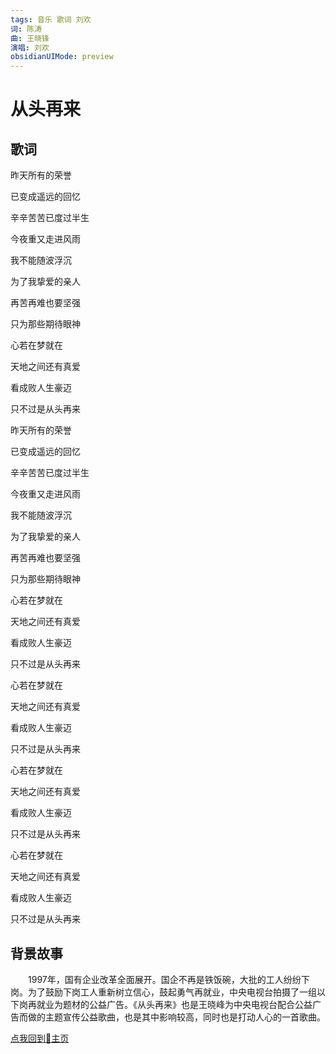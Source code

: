 ```yaml
---
tags: 音乐 歌词 刘欢
词: 陈涛
曲: 王晓锋
演唱: 刘欢
obsidianUIMode: preview
---
```

# 从头再来

## 歌词

昨天所有的荣誉  

已变成遥远的回忆  

辛辛苦苦已度过半生  

今夜重又走进风雨  

我不能随波浮沉  

为了我挚爱的亲人  

再苦再难也要坚强  

只为那些期待眼神  

心若在梦就在  

天地之间还有真爱  

看成败人生豪迈  

只不过是从头再来  

昨天所有的荣誉  

已变成遥远的回忆  

辛辛苦苦已度过半生  

今夜重又走进风雨  

我不能随波浮沉  

为了我挚爱的亲人  

再苦再难也要坚强  

只为那些期待眼神  

心若在梦就在  

天地之间还有真爱  

看成败人生豪迈  

只不过是从头再来  

心若在梦就在  

天地之间还有真爱  

看成败人生豪迈  

只不过是从头再来  

心若在梦就在  

天地之间还有真爱  

看成败人生豪迈  

只不过是从头再来  

心若在梦就在  

天地之间还有真爱  

看成败人生豪迈  

只不过是从头再来

## 背景故事

‌‌‌　　1997年，国有企业改革全面展开。国企不再是铁饭碗，大批的工人纷纷下岗。为了鼓励下岗工人重新树立信心，鼓起勇气再就业，中央电视台拍摄了一组以下岗再就业为题材的公益广告。《从头再来》也是王晓峰为中央电视台配合公益广告而做的主题宣传公益歌曲，也是其中影响较高，同时也是打动人心的一首歌曲。

[点我回到🏡主页](https://nn66kk.github.io/Mon-Blog/#hello-world)